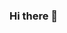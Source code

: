 ### Hi there 👋

<!--
**Unic-X/Unic-X** is a ✨ _special_ ✨ repository because its `README.md` (this file) appears on your GitHub profile.

Here are some ideas to get you started:

- 🔭 I’m currently working on a **lot of stuff tbh** 
- 🌱 I’m currently learning Java/C and a lot of **Geeky things**
- 👯 I’m looking to collaborate on Yes
- 🤔 I’m looking for help with everything
- 💬 Ask me about nothing cuz im dumb
- 📫 How to reach me: No
- 😄 Pronouns: He/He/He
- ⚡ Fun fact: Im Straight and sad
-->
